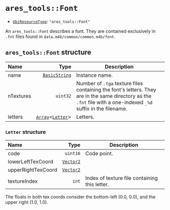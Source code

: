 # `ares_tools::Font`

- [`UbiResourceType`](./index.md#ubiresourcetype-string): `"ares_tools::Font"`

An `ares_tools::Font` describes a font. They are contained exclusively in `.fnt` files found in `data.m4b/common/common.m4b/font`.

## `ares_tools::Font` structure

| Name | Type | Description |
| :-- | --: | --- |
| name | [`BasicString`](../base.md#basicstring-structure) | Instance name. |
| nTextures | `uint32` | Number of `.tga` texture files containing the font's letters. They are in the same directory as the `.fnt` file with a one-indexed `_%d` suffix in the filename. |
| letters | [`Array`](../base.md#array-structure)<[`Letter`](#letter-structure)> | Letters. |

### `Letter` structure

| Name | Type | Description |
| :-- | --: | --- |
| code | `uint16` | Code point. |
| lowerLeftTexCoord | [`Vector2`](../base.md#vector2-structure) |  |
| upperRightTexCoord | [`Vector2`](../base.md#vector2-structure) |  |
| textureIndex | `int` | Index of texture file containing this letter. |

The floats in both tex coords consider the bottom-left (0.0, 0.0), and the upper right (1.0, 1.0).
